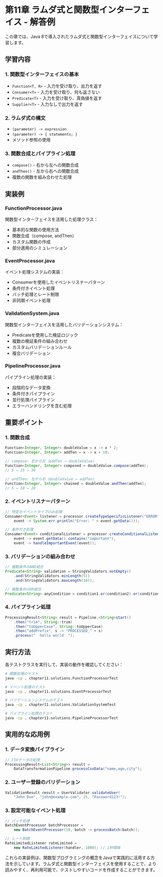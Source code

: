 # 第11章 ラムダ式と関数型インターフェイス - 解答例

この章では、Java 8で導入されたラムダ式と関数型インターフェイスについて学習します。

## 学習内容

### 1. 関数型インターフェイスの基本
- `Function<T, R>` - 入力を受け取り、出力を返す
- `Consumer<T>` - 入力を受け取り、何も返さない
- `Predicate<T>` - 入力を受け取り、真偽値を返す
- `Supplier<T>` - 入力なしで出力を返す

### 2. ラムダ式の構文
- `(parameter) -> expression`
- `(parameter) -> { statements; }`
- メソッド参照の使用

### 3. 関数合成とパイプライン処理
- `compose()` - 右から左への関数合成
- `andThen()` - 左から右への関数合成
- 複数の関数を組み合わせた処理

## 実装例

### FunctionProcessor.java
関数型インターフェイスを活用した処理クラス：
- 基本的な関数の使用方法
- 関数合成（compose, andThen）
- カスタム関数の作成
- 部分適用のシミュレーション

### EventProcessor.java
イベント処理システムの実装：
- Consumer<T>を使用したイベントリスナーパターン
- 条件付きイベント処理
- バッチ処理とレート制限
- 非同期イベント処理

### ValidationSystem.java
関数型インターフェイスを活用したバリデーションシステム：
- Predicate<T>を使用した検証ロジック
- 複数の検証条件の組み合わせ
- カスタムバリデーションルール
- 複合バリデーション

### PipelineProcessor.java
パイプライン処理の実装：
- 段階的なデータ変換
- 条件付きパイプライン
- 並行処理パイプライン
- エラーハンドリングを含む処理

## 重要ポイント

### 1. 関数合成
```java
Function<Integer, Integer> doubleValue = x -> x * 2;
Function<Integer, Integer> addTen = x -> x + 10;

// compose: 右から左（addTen → doubleValue）
Function<Integer, Integer> composed = doubleValue.compose(addTen);
// 5 → 15 → 30

// andThen: 左から右（doubleValue → addTen）
Function<Integer, Integer> chained = doubleValue.andThen(addTen);
// 5 → 10 → 20
```

### 2. イベントリスナーパターン
```java
// 特定のイベントタイプのみ処理
Consumer<Event> listener = processor.createTypeSpecificListener("ERROR", 
    event -> System.err.println("Error: " + event.getData()));

// 条件付き処理
Consumer<Event> conditionalListener = processor.createConditionalListener(
    event -> event.getData().contains("important"),
    event -> handleImportantEvent(event));
```

### 3. バリデーションの組み合わせ
```java
// 複数条件のAND結合
Predicate<String> validation = StringValidators.notEmpty()
    .and(StringValidators.minLength(5))
    .and(StringValidators.maxLength(10));

// 複数条件のOR結合
Predicate<String> anyCondition = condition1.or(condition2).or(condition3);
```

### 4. パイプライン処理
```java
ProcessingResult<String> result = Pipeline.<String>start()
    .then("trim", String::trim)
    .then("toUpperCase", String::toUpperCase)
    .then("addPrefix", s -> "PROCESSED_" + s)
    .process("  hello world  ");
```

## 実行方法

各テストクラスを実行して、実装の動作を確認してください：

```bash
# 関数処理のテスト
java -cp . chapter11.solutions.FunctionProcessorTest

# イベント処理のテスト  
java -cp . chapter11.solutions.EventProcessorTest

# バリデーションシステムのテスト
java -cp . chapter11.solutions.ValidationSystemTest

# パイプライン処理のテスト
java -cp . chapter11.solutions.PipelineProcessorTest
```

## 実用的な応用例

### 1. データ変換パイプライン
```java
// CSVデータの処理
ProcessingResult<List<String>> result = 
    DataTransformationPipeline.processCsvData("name,age,city");
```

### 2. ユーザー登録のバリデーション
```java
ValidationResult result = UserValidator.validateUser(
    "John Doe", "john@example.com", 25, "Password123!");
```

### 3. 設定可能なイベント処理
```java
// バッチ処理
BatchEventProcessor batchProcessor = 
    new BatchEventProcessor(10, batch -> processBatch(batch));

// レート制限
RateLimitedListener rateLimited = 
    new RateLimitedListener(handler, 1000); // 1秒間隔
```

これらの実装例は、関数型プログラミングの概念をJavaで実践的に活用する方法を示しています。ラムダ式と関数型インターフェイスを使用することで、より読みやすく、再利用可能で、テストしやすいコードを作成することができます。